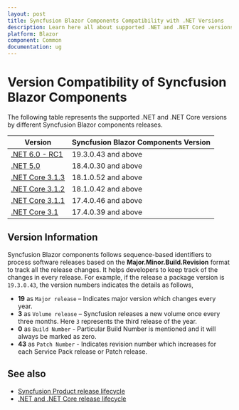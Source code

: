 ```yaml
---
layout: post
title: Syncfusion Blazor Components Compatibility with .NET Versions
description: Learn here all about supported .NET and .NET Core versions by Syncfusion Blazor Components and much more.
platform: Blazor
component: Common
documentation: ug
---
```


# Version Compatibility of Syncfusion Blazor Components

The following table represents the supported .NET and .NET Core versions by different Syncfusion Blazor components releases.

| Version | Syncfusion Blazor Components Version | 
| ------------- | ------------- |
| [.NET 6.0 - RC1](https://devblogs.microsoft.com/dotnet/asp-net-core-updates-in-net-6-rc-1/) | 19.3.0.43 and above |
| [.NET 5.0](https://devblogs.microsoft.com/dotnet/announcing-asp-net-core-in-net-5/) | 18.4.0.30 and above  |
| [.NET Core 3.1.3](https://devblogs.microsoft.com/dotnet/blazor-webassembly-3-2-0-release-candidate-now-available/) | 18.1.0.52 and above  |
| [.NET Core 3.1.2](https://devblogs.microsoft.com/dotnet/net-core-february-2020/) | 18.1.0.42 and above  |
| [.NET Core 3.1.1](https://devblogs.microsoft.com/dotnet/net-core-january-2020/) | 17.4.0.46  and above |
| [.NET Core 3.1](https://devblogs.microsoft.com/dotnet/asp-net-core-updates-in-net-core-3-1/) | 17.4.0.39 and above |

## Version Information

Syncfusion Blazor components follows sequence-based identifiers to process software releases based on the **Major.Minor.Build.Revision** format to track all the release changes. It helps developers to keep track of the changes in every release. For example, if the release a package version is `19.3.0.43`, the version numbers indicates the details as follows,

* **19** as `Major release` – Indicates major version which changes every year.
* **3** as `Volume release` – Syncfusion releases a new volume once every three months. Here `3` represents the third release of the year.
* **0** as `Build Number` - Particular Build Number is mentioned and it will always be marked as zero.
* **43** as `Patch Number` - Indicates revision number which increases for each Service Pack release or Patch release.

## See also

* [Syncfusion Product release lifecycle](https://www.syncfusion.com/support/product-lifecycle/)
* [.NET and .NET Core release lifecycle](https://dotnet.microsoft.com/platform/support/policy/dotnet-core)
